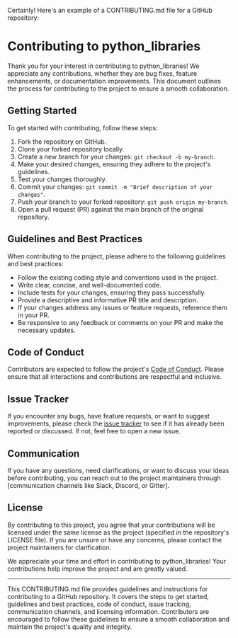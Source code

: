 Certainly! Here's an example of a CONTRIBUTING.md file for a GitHub repository:

# Contributing to python_libraries

Thank you for your interest in contributing to python_libraries! We appreciate any contributions, whether they are bug fixes, feature enhancements, or documentation improvements. This document outlines the process for contributing to the project to ensure a smooth collaboration.

## Getting Started

To get started with contributing, follow these steps:

1. Fork the repository on GitHub.
2. Clone your forked repository locally.
3. Create a new branch for your changes: `git checkout -b my-branch`.
4. Make your desired changes, ensuring they adhere to the project's guidelines.
5. Test your changes thoroughly.
6. Commit your changes: `git commit -m "Brief description of your changes"`.
7. Push your branch to your forked repository: `git push origin my-branch`.
8. Open a pull request (PR) against the main branch of the original repository.

## Guidelines and Best Practices

When contributing to the project, please adhere to the following guidelines and best practices:

- Follow the existing coding style and conventions used in the project.
- Write clear, concise, and well-documented code.
- Include tests for your changes, ensuring they pass successfully.
- Provide a descriptive and informative PR title and description.
- If your changes address any issues or feature requests, reference them in your PR.
- Be responsive to any feedback or comments on your PR and make the necessary updates.

## Code of Conduct

Contributors are expected to follow the project's [Code of Conduct](CODE_OF_CONDUCT.md). Please ensure that all interactions and contributions are respectful and inclusive.

## Issue Tracker

If you encounter any bugs, have feature requests, or want to suggest improvements, please check the [issue tracker](link_to_issue_tracker) to see if it has already been reported or discussed. If not, feel free to open a new issue.

## Communication

If you have any questions, need clarifications, or want to discuss your ideas before contributing, you can reach out to the project maintainers through [communication channels like Slack, Discord, or Gitter].

## License

By contributing to this project, you agree that your contributions will be licensed under the same license as the project (specified in the repository's LICENSE file). If you are unsure or have any concerns, please contact the project maintainers for clarification.

We appreciate your time and effort in contributing to python_libraries! Your contributions help improve the project and are greatly valued.

---
This CONTRIBUTING.md file provides guidelines and instructions for contributing to a GitHub repository. It covers the steps to get started, guidelines and best practices, code of conduct, issue tracking, communication channels, and licensing information. Contributors are encouraged to follow these guidelines to ensure a smooth collaboration and maintain the project's quality and integrity.
